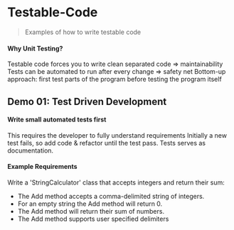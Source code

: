 Testable-Code
=============
> Examples of how to write testable code
#### Why Unit Testing?
Testable code forces you to write clean separated code => maintainability
Tests can be automated to run after every change => safety net
Bottom-up approach: first test parts of the program before testing the program itself

Demo 01: Test Driven Development
--------------------------------
#### Write small automated tests first
This requires the developer to fully understand requirements
Initially a new test fails, so add code & refactor until the test pass. 
Tests serves as documentation.

#### Example Requirements
Write a 'StringCalculator' class that accepts integers and return their sum:
- The Add method accepts a comma-delimited string of integers.
- For an empty string the Add method will return 0.
- The Add method will return their sum of numbers.
- The Add method supports user specified delimiters
